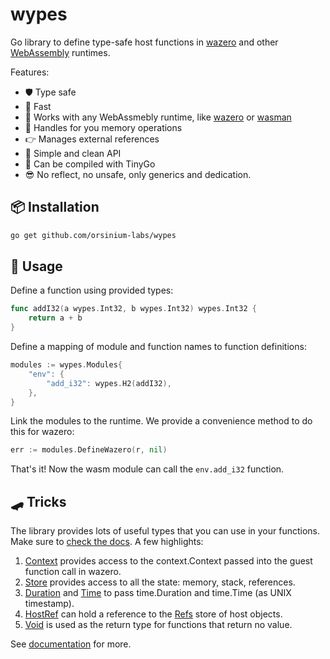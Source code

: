 # wypes

Go library to define type-safe host functions in [wazero](https://github.com/tetratelabs/wazero) and other [WebAssembly](https://webassembly.org/) runtimes.

Features:

* 🛡 Type safe
* 🐎 Fast
* 🔨 Works with any WebAssmebly runtime, like [wazero](https://github.com/tetratelabs/wazero) or [wasman](https://github.com/c0mm4nd/wasman)
* 🧠 Handles for you memory operations
* 👉 Manages external references
* 🧼 Simple and clean API
* 🐜 Can be compiled with TinyGo
* 😎 No reflect, no unsafe, only generics and dedication.

## 📦 Installation

```bash
go get github.com/orsinium-labs/wypes
```

## 🔧 Usage

Define a function using provided types:

```go
func addI32(a wypes.Int32, b wypes.Int32) wypes.Int32 {
    return a + b
}
```

Define a mapping of module and function names to function definitions:

```go
modules := wypes.Modules{
    "env": {
        "add_i32": wypes.H2(addI32),
    },
}
```

Link the modules to the runtime. We provide a convenience method to do this for wazero:

```go
err := modules.DefineWazero(r, nil)
```

That's it! Now the wasm module can call the `env.add_i32` function.

## 🛹 Tricks

The library provides lots of useful types that you can use in your functions. Make sure to [check the docs](https://pkg.go.dev/github.com/orsinium-labs/wypes). A few highlights:

1. [Context](https://pkg.go.dev/github.com/orsinium-labs/wypes#Context) provides access to the context.Context passed into the guest function call in wazero.
1. [Store](https://pkg.go.dev/github.com/orsinium-labs/wypes#Store) provides access to all the state: memory, stack, references.
1. [Duration](https://pkg.go.dev/github.com/orsinium-labs/wypes#Duration) and [Time](https://pkg.go.dev/github.com/orsinium-labs/wypes#Time) to pass time.Duration and time.Time (as UNIX timestamp).
1. [HostRef](https://pkg.go.dev/github.com/orsinium-labs/wypes#HostRef) can hold a reference to the [Refs](https://pkg.go.dev/github.com/orsinium-labs/wypes#Refs) store of host objects.
1. [Void](https://pkg.go.dev/github.com/orsinium-labs/wypes#Void) is used as the return type for functions that return no value.

See [documentation](https://pkg.go.dev/github.com/orsinium-labs/wypes) for more.
